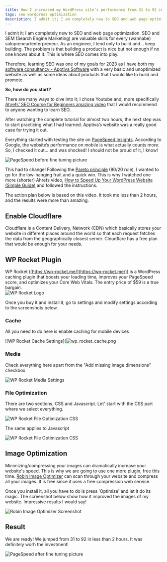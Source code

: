 ```yaml
---
title: How I increased my WordPress site’s performance from 31 to 92 in less than 2 hours
tags: seo wordpress optimization
description: I admit it; I am completely new to SEO and web page optimization. SEO and SEM (Search Engine Marketing) are valuable skills for every (wannabe) solopreneur/enterpreneur. As an engineer, I tend only to build and… keep building. The problem is that building a product is nice but not enough if no one knows about it. This is where SEO comes into play.
---
```



I admit it; I am completely new to SEO and web page optimization. SEO and SEM (Search Engine Marketing) are valuable skills for every (wannabe) solopreneur/enterpreneur. As an engineer, I tend only to build and… keep building. The problem is that building a product is nice but not enough if no one knows about it. This is where SEO comes into play.

Therefore, learning SEO was one of my goals for 2023 as I have both [my software consultancy - Apptiva Software](https://apptivasoftware.com) with a very basic and unoptimized website as well as some ideas about products that I would like to build and promote.

 **So, how do you start?**

  There are many ways to dive into it; I chose Youtube and, more specifically [Ahrefs’ SEO Course for Beginners amazing video](https://www.youtube.com/watch?v=xsVTqzratPs&ab_channel=Ahrefs) that I would recommend to anyone wanting to learn SEO.

After watching the complete tutorial for almost two hours, the next step was to start practicing what I had learned. Apptiva’s website was a really good case for trying it out.

Everything started with testing the site on [PageSpeed Insights](https://pagespeed.web.dev/). According to Google, the website’s performance on mobile is what actually counts more. So, I checked it out… and was shocked! I should not be proud of it, I know!
  
  ![PageSpeed before fine tuning picture](https://github.com/dimitrispaxinos/dimitrispaxinos.github.io/blob/master/_assets/images/apptiva_performance_before.png?raw=true)


This had to change! Following the [Pareto principle](https://en.wikipedia.org/wiki/Pareto_principle) (80/20 rule), I wanted to go for the low-hanging fruit and a quick win. This is why I watched one more (shorter) Ahrefs video, [How to Speed Up Your WordPress Website (Simple Guide)]([https://www.youtube.com/watch?v=BrY6a-lsLp8&t=365s&ab_channel=Ahrefs) and followed the instructions. 

The action plan below is based on this video. It took me less than 2 hours, and the results were more than amazing.

 

## Enable Cloudflare
  
Cloudflare is a Content Delivery, Network (CDN) which basically stores your website in different places around the world so that each request fetches the data from the geographically closest server. Cloudflare has a free plan that would be enough for your needs.     

## WP Rocket Plugin

WP Rocket ([https://wp-rocket.me/](https://wp-rocket.me/)) is a WordPress caching plugin that boosts your loading time, improves your PageSpeed score, and optimizes your Core Web Vitals.  The entry price of $59 is a true bargain.  
![WP Rocket Logo](https://github.com/dimitrispaxinos/dimitrispaxinos.github.io/blob/master/_assets/images/wp-rocket-logo.png?raw=true)

Once you buy it and install it, go to settings and modify settings according to the screenshots below. 

### Cache

All you need to do here is enable caching for mobile devices


![WP Rocket Cache Settings](![wp_rocket_cache.png](https://github.com/dimitrispaxinos/dimitrispaxinos.github.io/blob/master/_assets/images/wp_rocket_cache.png?raw=true)

### Media

Check everything here apart from the "Add missing image dimensions" checkbox

![WP Rocket Media Settings](https://github.com/dimitrispaxinos/dimitrispaxinos.github.io/blob/master/_assets/images/wp_rocket_file_media.png?raw=true)

### File Optimization

There are two sections, CSS and Javascript. Let' start with the CSS part where we select everything. 

![WP Rocket File Optimization CSS](https://github.com/dimitrispaxinos/dimitrispaxinos.github.io/blob/master/_assets/images/wp_rocket_file_optimization_css.png?raw=true)

The same applies to Javascript

![WP Rocket File Optimization CSS](https://github.com/dimitrispaxinos/dimitrispaxinos.github.io/blob/master/_assets/images/wp_rocket_file_optimization_javascript.png?raw=true)


## Image Optimization

Minimizing/compressing your images can dramatically increase your website's speed. This is why we are going to use one more plugin, free this time. [Robin image Optimizer](https://wordpress.org/plugins/robin-image-optimizer/#why%20is%20this%20plugin%20free%20and%20how%20long%20it%20will%20be%20this%20way%3F) can scan through your website and compress all your images. It is free since it uses a free compression web service.

Once you install it, all you have to do is press 'Optimize' and let it do its magic. The screenshot below show how it improved the images of my website. Impressive results I would say!


![Robin Image Optimizer Screenshot](https://github.com/dimitrispaxinos/dimitrispaxinos.github.io/blob/master/_assets/images/robin-image-optimizer-screenshot.png?raw=true)



## Result

We are ready! We jumped from 31 to 92 in less than 2 hours. It was definitely  worh the investment!

![PageSpeed after fine tuning picture](https://github.com/dimitrispaxinos/dimitrispaxinos.github.io/blob/master/_assets/images/apptiva_performance_after.png?raw=true)
